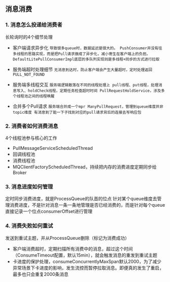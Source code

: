 ## 消息消费

### 1. 消息怎么投递给消费者
 长轮询时的4个细节处理

- 客户端请求异步化
`
导致很多queue时，数据延迟是很大的。
PushConsumer并没有往多线程的思路实现，而是把Pull请求做成了异步化，减小寄生在客户端上的负担。DefaultLitePullConsumerImpl底层的多队列实现则是多线程+同步的方式进行拉取
`

- 服务端超时处理细节
`
无消息到达时，防止客户端会产生大量超时，定时处理返回PULL_NOT_FOUND
`
 
- 服务端多线程交互
`
  服务端逻辑散落在不同的线程处理上
pull线程、put线程，处理消息写入、holdCheck线程，定期任务检查超时时间
PullRequestHoldService，涉及多个线程池之间的线程唤醒
`

- 合并多个Pull请求
`
 服务端合并成一个mpr ManyPullRequest，管理到queue维度并非topic维度
 有消息到了能一下子找到对应的pull请求背后的连接去写响应包
`

### 2. 消费者如何消费消息

4个线程池参与核心的工作
- PullMessageServiceScheduledThread
- 回调线程池
- 消费线程池
- MQClientFactoryScheduledThread，持续把内存的消费进度定期同步给Broker

### 3. 消息进度如何管理
定时同步消费进度，就是ProcessQueue的队首的位点
针对某个queue维度去管理消费进度，不是针对消息一条一条地管理是否已经消费的，而是针对每个queue直接记录一个位点consumerOffset进行管理

### 4. 消费失败如何重试
发送到重试主题，并从ProcessQueue删除（标记为消费成功）
- 客户端消费超时，定期扫描所有消费中的消息，超过这个时间（ConsumeTimeout配置，默认15min），就会触发消息的重发到重试主题
- 卡进度的保护处理，consumeConcurrentlyMaxSpan默认2000，为了减少异常场景下卡进度的影响，发生流控而暂停拉取消息。即便真的发生了重启，最多也只会重复2000条消息
